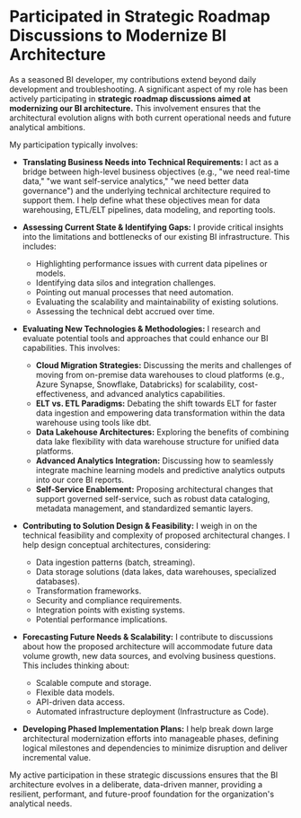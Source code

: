 # Participated in Strategic Roadmap Discussions to Modernize BI Architecture

As a seasoned BI developer, my contributions extend beyond daily development and troubleshooting. A significant aspect of my role has been actively participating in **strategic roadmap discussions aimed at modernizing our BI architecture.** This involvement ensures that the architectural evolution aligns with both current operational needs and future analytical ambitions.

My participation typically involves:

* **Translating Business Needs into Technical Requirements:** I act as a bridge between high-level business objectives (e.g., "we need real-time data," "we want self-service analytics," "we need better data governance") and the underlying technical architecture required to support them. I help define what these objectives mean for data warehousing, ETL/ELT pipelines, data modeling, and reporting tools.

* **Assessing Current State & Identifying Gaps:** I provide critical insights into the limitations and bottlenecks of our existing BI infrastructure. This includes:
  * Highlighting performance issues with current data pipelines or models.
  * Identifying data silos and integration challenges.
  * Pointing out manual processes that need automation.
  * Evaluating the scalability and maintainability of existing solutions.
  * Assessing the technical debt accrued over time.

* **Evaluating New Technologies & Methodologies:** I research and evaluate potential tools and approaches that could enhance our BI capabilities. This involves:
  * **Cloud Migration Strategies:** Discussing the merits and challenges of moving from on-premise data warehouses to cloud platforms (e.g., Azure Synapse, Snowflake, Databricks) for scalability, cost-effectiveness, and advanced analytics capabilities.
  * **ELT vs. ETL Paradigms:** Debating the shift towards ELT for faster data ingestion and empowering data transformation within the data warehouse using tools like dbt.
  * **Data Lakehouse Architectures:** Exploring the benefits of combining data lake flexibility with data warehouse structure for unified data platforms.
  * **Advanced Analytics Integration:** Discussing how to seamlessly integrate machine learning models and predictive analytics outputs into our core BI reports.
  * **Self-Service Enablement:** Proposing architectural changes that support governed self-service, such as robust data cataloging, metadata management, and standardized semantic layers.

* **Contributing to Solution Design & Feasibility:** I weigh in on the technical feasibility and complexity of proposed architectural changes. I help design conceptual architectures, considering:
  * Data ingestion patterns (batch, streaming).
  * Data storage solutions (data lakes, data warehouses, specialized databases).
  * Transformation frameworks.
  * Security and compliance requirements.
  * Integration points with existing systems.
  * Potential performance implications.

* **Forecasting Future Needs & Scalability:** I contribute to discussions about how the proposed architecture will accommodate future data volume growth, new data sources, and evolving business questions. This includes thinking about:
  * Scalable compute and storage.
  * Flexible data models.
  * API-driven data access.
  * Automated infrastructure deployment (Infrastructure as Code).

* **Developing Phased Implementation Plans:** I help break down large architectural modernization efforts into manageable phases, defining logical milestones and dependencies to minimize disruption and deliver incremental value.

My active participation in these strategic discussions ensures that the BI architecture evolves in a deliberate, data-driven manner, providing a resilient, performant, and future-proof foundation for the organization's analytical needs.
